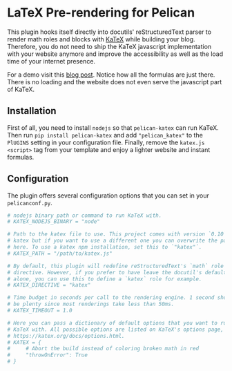 # LaTeX Pre-rendering for Pelican

This plugin hooks itself directly into docutils' reStructuredText parser to
render math roles and blocks with [KaTeX](https://github.com/KaTeX/KaTeX) while
building your blog. Therefore, you do not need to ship the KaTeX javascript
implementation with your website anymore and improve the accessibility as well
as the load time of your internet presence.

For a demo visit this [blog
post](https://martenlienen.com/sampling-k-partite-graph-edges/). Notice how all
the formulas are just there. There is no loading and the website does not even
serve the javascript part of KaTeX.

## Installation

First of all, you need to install `nodejs` so that `pelican-katex` can run
KaTeX. Then run `pip install pelican-katex` and add `"pelican_katex"` to the
`PlUGINS` setting in your configuration file. Finally, remove the `katex.js`
`<script>` tag from your template and enjoy a lighter website and instant
formulas.

## Configuration

The plugin offers several configuration options that you can set in your
`pelicanconf.py`.

```python
# nodejs binary path or command to run KaTeX with.
# KATEX_NODEJS_BINARY = "node"

# Path to the katex file to use. This project comes with version `0.10` of
# katex but if you want to use a different one you can overwrite the path
# here. To use a katex npm installation, set this to `"katex"`.
# KATEX_PATH = "/path/to/katex.js"

# By default, this plugin will redefine reStructuredText's `math` role and
# directive. However, if you prefer to have leave the docutil's defaults
# alone, you can use this to define a `katex` role for example.
# KATEX_DIRECTIVE = "katex"

# Time budget in seconds per call to the rendering engine. 1 second should
# be plenty since most renderings take less than 50ms.
# KATEX_TIMEOUT = 1.0

# Here you can pass a dictionary of default options that you want to run
# KaTeX with. All possible options are listed on KaTeX's options page,
# https://katex.org/docs/options.html.
# KATEX = {
#     # Abort the build instead of coloring broken math in red
#     "throwOnError": True
# }
```
